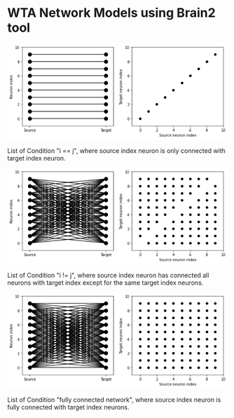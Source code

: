 # WTA Network Models using Brain2 tool

![List of Condition "i == j" Image](https://github.com/Rao-Sanaullah/Brain2-WTA-network-models/blob/main/equal.png)

List of Condition "i == j", where source index neuron is only connected with target index neuron. 

![List of Condition "i != j" Image](https://github.com/Rao-Sanaullah/Brain2-WTA-network-models/blob/main/not%20equal.png)

List of Condition "i != j", where source index neuron has connected all neurons with target index except for the same target index neurons. 

![List of Condition " fully connected network " Image](https://github.com/Rao-Sanaullah/Brain2-WTA-network-models/blob/main/fully%20connected.png)

List of Condition "fully connected network", where source index neuron is fully connected with target index neurons. 
